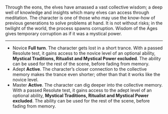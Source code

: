 Through the eons, the elves have amassed a vast collective wisdom; a deep well of knowledge and insights which many elves can access through meditation. The character is one of those who may use the know-how of previous generations to solve problems at hand.
It is not without risks; in the twilight of the world, the process spawns corruption. Wisdom of the Ages gives temporary corruption as if it was a mystical power.

---
- Novice **Full turn**. The character gets lost in a short trance. With a passed Resolute test, it gains access to the novice level of an optional ability, **Mystical Traditions, Ritualist and Mystical Power excluded**. The ability can be used for the rest of the scene, before fading from memory.
- Adept **Active**. The character’s closer connection to the collective memory makes the trance even shorter; other than that it works like the novice level.
- Master **Active**. The character can dig deeper into the collective memory. With a passed Resolute test, it gains access to the adept level of an optional ability, **Mystical Traditions, Ritualist and Mystical Power excluded**. The ability can be used for the rest of the scene, before fading from memory.